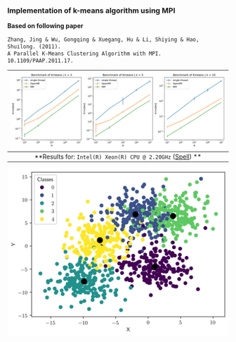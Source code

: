 ### Implementation of k-means algorithm using MPI

**Based on following paper**

    Zhang, Jing & Wu, Gongqing & Xuegang, Hu & Li, Shiying & Hao, Shuilong. (2011).
    A Parallel K-Means Clustering Algorithm with MPI. 10.1109/PAAP.2011.17.

<!-- | ![figures/benchmark_lenovo.png](figures/lenovo_new_results.png) |
| :-----------------------------------------------------------: |
|  **Results for: `Intel(R) Core(TM) i7-8565U CPU @ 1.80GHz`**  | -->

| ![figures/spell](figures/spell_benchmark.png) |
| :-----------------------------------------------------------: |
|  **Results for: `Intel(R) Xeon(R) CPU @ 2.20GHz` ([Spell](https://spell.run/)) **  |


![example](figures/kmeans-example.png)
